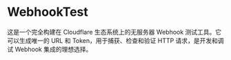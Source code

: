 # WebhookTest
这是一个完全构建在 Cloudflare 生态系统上的无服务器 Webhook 测试工具。它可以生成唯一的 URL 和 Token，用于捕获、检查和验证 HTTP 请求，是开发和调试 Webhook 集成的理想选择。
